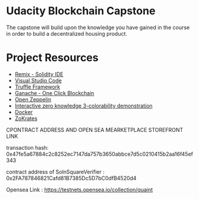 # Udacity Blockchain Capstone

The capstone will build upon the knowledge you have gained in the course in order to build a decentralized housing product. 

# Project Resources

* [Remix - Solidity IDE](https://remix.ethereum.org/)
* [Visual Studio Code](https://code.visualstudio.com/)
* [Truffle Framework](https://truffleframework.com/)
* [Ganache - One Click Blockchain](https://truffleframework.com/ganache)
* [Open Zeppelin ](https://openzeppelin.org/)
* [Interactive zero knowledge 3-colorability demonstration](http://web.mit.edu/~ezyang/Public/graph/svg.html)
* [Docker](https://docs.docker.com/install/)
* [ZoKrates](https://github.com/Zokrates/ZoKrates)


CPONTRACT ADDRESS AND OPEN SEA MEARKETPLACE STOREFRONT LINK

transaction hash:    0x47fe5a67884c2c8252ec7147da757b3650abbce7d5c0210415b2aa16f45ef343

contract address of SolnSquareVerifier : 0x2FA787846821Cafd81B7385Dc5D7bC0dfB4520d4

Opensea Link : https://testnets.opensea.io/collection/quaint